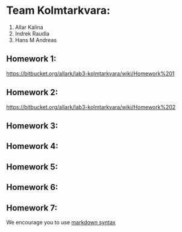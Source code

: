 # Team Kolmtarkvara:
1. Allar Kalina
2. Indrek Raudla
3. Hans M Andreas

## Homework 1:
<https://bitbucket.org/allark/lab3-kolmtarkvara/wiki/Homework%201> 

## Homework 2:
<https://bitbucket.org/allark/lab3-kolmtarkvara/wiki/Homework%202>

## Homework 3:
<Links to the solution>

## Homework 4:
<Links to the solution>

## Homework 5:
<Links to the solution>

## Homework 6:
<Links to the solution>

## Homework 7:
<Links to the solution>

We encourage you to use [markdown syntax](https://confluence.atlassian.com/bitbucketserver/markdown-syntax-guide-776639995.html)